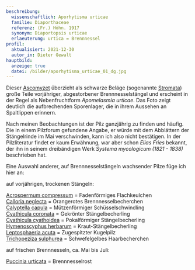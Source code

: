 ```yaml
---
beschreibung:
  wissenschaftlich: Aporhytisma urticae
  familie: Diaporthaceae
  referenz: (Fr.) Höhn. 1917
  synonym: Diaportopsis urticae
  erlaeuterung: urtica = Brennnessel
profil:
  aktualisiert: 2021-12-30
  autor_in: Dieter Gewalt
hauptbild:
  anzeige: true
  datei: /bilder/aporhytisma_urticae_01_dg.jpg
---
```

Dieser [Ascomyzet](Ascomyzeten "Glossar") überzieht als schwarze Beläge (sogenannte [Stromata](Stroma "Glossar")) große Teile vorjähriger, abgestorbener Brennnesselstängel und erscheint in der Regel als Nebenfruchtform *Apomelasmia urticae*. Das Foto zeigt deutlich die aufbrechenden Sporenlager, die in ihrem Aussehen an Spaltlippen erinnern.

Nach meinen Beobachtungen ist der Pilz ganzjährig zu finden und häufig. Die in einem Pilzforum gefundene Angabe, er würde mit dem Abblättern der Stängelrinde im Mai verschwinden, kann ich also nicht bestätigen. In der Pilzliteratur findet er kaum Erwähnung, war aber schon *Elias Fries* bekannt, der ihn in seinem dreibändigen Werk *Systema mycologicum (1821 - 1838)* beschrieben hat.

Eine Auswahl anderer, auf Brennnesselstängeln wachsender Pilze füge ich hier an: 

auf vorjährigen, trockenen Stängeln:

[Acrospermum compressum](/pilze/acrospermum-fadensporiges-flachkeulchen)  =  Fadenförmiges Flachkeulchen\
[Calloria neglecta](/pilze/calloria-neglecta-orangerotes-brennnesselbecherchen)  =  Orangerotes Brennnesselbecherchen\
[Calyptella capula](/pilze/calyptella-capula-mützenförmiger-schüsselschwindling)  =  Mützenförmiger Schüsselschwindling\
[Cyathicula coronata](/pilze/cyathicula-coronata-gekrönter-stängelbecherling)  =  Gekrönter Stängelbecherling\
[Cyathicula cyathoidea](/pilze/cyathicula-cyathoidea-pokalförmiger-stängelbecherling)  =  Pokalförmiger Stängelbecherling\
[Hymenoscyphus herbarum](/pilze/hymenoscyhus-herbarum-kraut-stängelbecherling)  =  Kraut-Stängelbecherling\
[Leptosphaeria acuta](/pilze/leptosphaeria-acuta-zugespitzter-kugelpilz)  = Zugespitzter Kugelpilz\
[Trichopeziza sulphurea](/pilze/trichopeziza-sulphurea-schwefelgelbes-haarbecherchen)  =  Schwefelgelbes Haarbecherchen

auf frischen Brennnesseln, ca. Mai bis Juli:

[Puccinia urticata](/pilze/puccinia-urticata-brennnesselrost)  =  Brennnesselrost